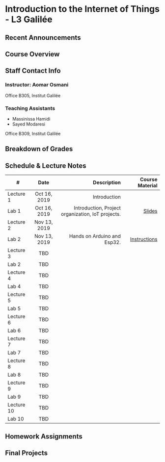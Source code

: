 # Introduction to the Internet of Things - L3 Galilée

## Recent Announcements 

## Course Overview 

## Staff Contact Info
### Instructor: Aomar Osmani
Office B305, Institut Galilée

### Teaching Assistants
* Massinissa Hamidi
* Sayed Modaresi

Office B309, Institut Galilée

## Breakdown of Grades

## Schedule & Lecture Notes
| #             | Date          | Description                                       | Course Material |
| ------------- |:-------------:| ------------:                                     |----------------:|
| Lecture 1     | Oct 16, 2019  | Introduction                                      |                 |
| Lab 1         | Oct 16, 2019  | Introduction, Project organization, IoT projects. | [Slides](/public/data/gal-l3-19-20-course-oct-16.pdf) |
| Lecture 2     | Nov 13, 2019  |                                                   |                 |
| Lab 2         | Nov 13, 2019  | Hands on Arduino and Esp32.                       | [Instructions](https://github.com/institut-galilee/lab-one-2019) |
| Lecture 3     | TBD           |                                                   |                 |
| Lab 2         | TBD           |                                                   |                 |
| Lecture 4     | TBD           |                                                   |                 |
| Lab 4         | TBD           |                                                   |                 |
| Lecture 5     | TBD           |                                                   |                 |
| Lab 5         | TBD           |                                                   |                 |
| Lecture 6     | TBD           |                                                   |                 |
| Lab 6         | TBD           |                                                   |                 |
| Lecture 7     | TBD           |                                                   |                 |
| Lab 7         | TBD           |                                                   |                 |
| Lecture 8     | TBD           |                                                   |                 |
| Lab 8         | TBD           |                                                   |                 |
| Lecture 9     | TBD           |                                                   |                 |
| Lab 9         | TBD           |                                                   |                 |
| Lecture 10    | TBD           |                                                   |                 |
| Lab 10        | TBD           |                                                   |                 |

## Homework Assignments

## Final Projects

